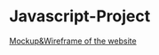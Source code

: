 # Javascript-Project
[Mockup&Wireframe of the website](https://miro.com/app/board/uXjVPEp3r8Q=/?share_link_id=476705441526)
